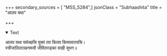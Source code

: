 +++
secondary_sources = [ "MSS_5284",]
jsonClass = "Subhaashita"
title = "आलप यथा"

+++

<details open><summary>Text</summary>

आलप यथा यथेच्छसि युक्तं तव कितव किमपवारयसि।  
स्त्रीजातिलाञ्छनमसौ जीवितरङ्का सखी सुभग॥
</details>
